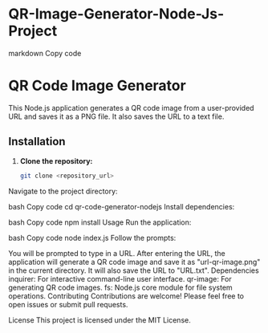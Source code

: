 # QR-Image-Generator-Node-Js-Project

markdown
Copy code
# QR Code Image Generator

This Node.js application generates a QR code image from a user-provided URL and saves it as a PNG file. It also saves the URL to a text file.

## Installation

1. **Clone the repository:**
   ```bash
   git clone <repository_url>
Navigate to the project directory:

bash
Copy code
cd qr-code-generator-nodejs
Install dependencies:

bash
Copy code
npm install
Usage
Run the application:

bash
Copy code
node index.js
Follow the prompts:

You will be prompted to type in a URL.
After entering the URL, the application will generate a QR code image and save it as "url-qr-image.png" in the current directory. It will also save the URL to "URL.txt".
Dependencies
inquirer: For interactive command-line user interface.
qr-image: For generating QR code images.
fs: Node.js core module for file system operations.
Contributing
Contributions are welcome! Please feel free to open issues or submit pull requests.

License
This project is licensed under the MIT License.
